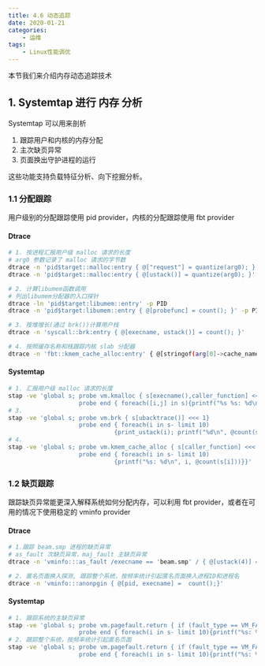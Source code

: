 ```yaml
---
title: 4.6 动态追踪
date: 2020-01-21
categories:
    - 运维
tags:
    - Linux性能调优
---
```


本节我们来介绍内存动态追踪技术
<!-- more -->

## 1. Systemtap 进行 内存 分析
Systemtap 可以用来剖析
1. 跟踪用户和内核的内存分配
2. 主次缺页异常
3. 页面换出守护进程的运行

这些功能支持负载特征分析、向下挖掘分析。

### 1.1 分配跟踪
用户级别的分配跟踪使用 pid provider，内核的分配跟踪使用 fbt provider
#### Dtrace
```bash
# 1. 按进程汇报用户级 malloc 请求的长度
# arg0 参数记录了 malloc 请求的字节数
dtrace -n 'pid$target::malloc:entry { @["request"] = quantize(arg0); }' -p PID
dtrace -n 'pid$target::malloc:entry { @[ustack()] = quantize(arg0); }' -p PID

# 2. 计算libumem函数调用
# 列出libumem分配器的入口探针
dtrace -ln 'pid$target:libumem::entry' -p PID
dtrace -n 'pid$target:libumem::entry { @[probefunc] = count(); }' -p PID

# 3. 按堆增长(通过 brk())计算用户栈
dtrace -n 'syscall::brk:entry { @[execname, ustack()] = count(); }'

# 4. 按照缓存名称和栈跟踪内核 slab 分配器
dtrace -n 'fbt::kmem_cache_alloc:entry' { @[stringof(arg[0]->cache_name), stack()] = count(); }
```


#### Systemtap
```bash
# 1. 汇报用户级 malloc 请求的长度
stap -ve 'global s; probe vm.kmalloc { s[execname(),caller_function] <<< bytes_req}
                    probe end { foreach([i,j] in s){printf("%s %s: %d\n", i, j, @count(s[i,j]))}}'
# 3. 
stap -ve 'global s; probe vm.brk { s[ubacktrace()] <<< 1}
                    probe end { foreach(i in s- limit 10)
                              {print_ustack(i); printf("%d\n", @count(s[i]))}}'
# 4. 
stap -ve 'global s; probe vm.kmem_cache_alloc { s[caller_function] <<< 1; }
                    probe end { foreach(i in s- limit 10)
                              {printf("%s: %d\n", i, @count(s[i]))}}'
```

### 1.2 缺页跟踪
跟踪缺页异常能更深入解释系统如何分配内存，可以利用 fbt provider，或者在可用的情况下使用稳定的 vminfo provider
#### Dtrace
```bash
# 1.跟踪 beam.smp 进程的缺页异常
# as_fault 次缺页异常，maj_fault 主缺页异常
dtrace -n 'vminfo:::as_fault /execname == 'beam.smp' / { @[ustack(4)] =  count();}'

# 2. 匿名页面换入探测, 跟踪整个系统，按频率统计引起匿名页面换入进程ID和进程名
dtrace -n 'vminfo:::anonpgin { @[pid, execname] =  count();}'
```

#### Systemtap
```bash
# 1. 跟踪系统的主缺页异常
stap -ve 'global s; probe vm.pagefault.return { if (fault_type == VM_FAULT_MAJOR){s[execname()] <<< 1}}
                    probe end { foreach(i in s- limit 10){printf("%s: %d\n", i, @count(s[i]))}}'
# 2. 跟踪整个系统，按频率统计引起匿名页面
stap -ve 'global s; probe vm.pagefault.return { if (fault_type == VM_FAULT_SIGBUS){s[execname()] <<< 1}}
                    probe end { foreach(i in s- limit 10){printf("%s: %d\n", i, @count(s[i]))}}'
```
